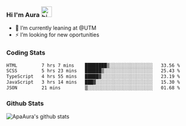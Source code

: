 ### Hi I'm Aura <img src="https://user-images.githubusercontent.com/1303154/88677602-1635ba80-d120-11ea-84d8-d263ba5fc3c0.gif" width="28px" alt="hi">

- 🔭 I’m currently leaning at @UTM
- ⚡ I’m looking for new oportunities


### Coding Stats

<!--START_SECTION:waka-->

```txt
HTML         7 hrs 7 mins    ████████▒░░░░░░░░░░░░░░░░   33.56 %
SCSS         5 hrs 23 mins   ██████▒░░░░░░░░░░░░░░░░░░   25.43 %
TypeScript   4 hrs 55 mins   █████▓░░░░░░░░░░░░░░░░░░░   23.19 %
JavaScript   3 hrs 14 mins   ███▓░░░░░░░░░░░░░░░░░░░░░   15.30 %
JSON         21 mins         ▒░░░░░░░░░░░░░░░░░░░░░░░░   01.68 %
```

<!--END_SECTION:waka-->

### Github Stats

![ApaAura's github stats](https://github-readme-stats.vercel.app/api?username=ApaAura&count_private=true&theme=tokyonight&hide=contribs,prs)
